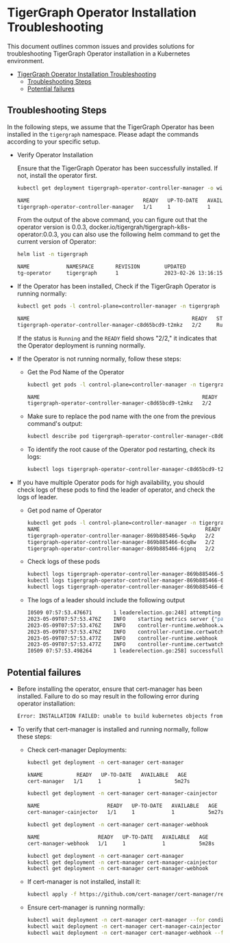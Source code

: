# TigerGraph Operator Installation Troubleshooting

This document outlines common issues and provides solutions for troubleshooting TigerGraph Operator installation in a Kubernetes environment.

- [TigerGraph Operator Installation Troubleshooting](#tigergraph-operator-installation-troubleshooting)
  - [Troubleshooting Steps](#troubleshooting-steps)
  - [Potential failures](#potential-failures)

## Troubleshooting Steps

In the following steps, we assume that the TigerGraph Operator has been installed in the `tigergraph` namespace. Please adapt the commands according to your specific setup.

- Verify Operator Installation

  Ensure that the TigerGraph Operator has been successfully installed. If not, install the operator first.

  ```bash
  kubectl get deployment tigergraph-operator-controller-manager -o wide -n tigergraph

  NAME                                     READY   UP-TO-DATE   AVAILABLE   AGE   CONTAINERS                IMAGES                                                                                         SELECTOR
  tigergraph-operator-controller-manager   1/1     1            1           22m   manager,kube-rbac-proxy   docker.io/tigergrah/tigergraph-k8s-operator:0.0.3,gcr.io/kubebuilder/kube-rbac-proxy:v0.8.0   control-plane=controller-manager
  ```

  From the output of the above command, you can figure out that the operator version is 0.0.3, docker.io/tigergrah/tigergraph-k8s-operator:0.0.3, you can also use the following helm command to get the current version of Operator:

  ```bash
  helm list -n tigergraph
  
  NAME            NAMESPACE       REVISION        UPDATED                                 STATUS          CHART                   APP VERSION
  tg-operator     tigergraph      1               2023-02-26 13:16:15.701059001 +0000 UTC deployed        tg-operator-0.0.3

  ```

- If the Operator has been installed, Check if the TigerGraph Operator is running normally:

  ```bash
  kubectl get pods -l control-plane=controller-manager -n tigergraph

  NAME                                                     READY   STATUS    RESTARTS   AGE
  tigergraph-operator-controller-manager-c8d65bcd9-t2mkz   2/2     Running   0          12m
  ```

  If the status is `Running` and the `READY` field shows "2/2," it indicates that the Operator deployment is running normally.

- If the Operator is not running normally, follow these steps:
  - Get the Pod Name of the Operator  

    ```bash
    kubectl get pods -l control-plane=controller-manager -n tigergraph
    
    NAME                                                     READY   STATUS    RESTARTS   AGE
    tigergraph-operator-controller-manager-c8d65bcd9-t2mkz   2/2     Running   0          12m
    ```
  
  - Make sure to replace the pod name with the one from the previous command's output:

    ```bash
    kubectl describe pod tigergraph-operator-controller-manager-c8d65bcd9-t2mkz -n tigergraph
    ```
  
  - To identify the root cause of the Operator pod restarting, check its logs:

    ```bash
    kubectl logs tigergraph-operator-controller-manager-c8d65bcd9-t2mkz -f -n tigergraph
    ```

- If you have multiple Operator pods for high availability, you should check logs of these pods to find the leader of operator, and check the logs of leader.

  - Get pod name of Operator

    ```bash
    kubectl get pods -l control-plane=controller-manager -n tigergraph
    NAME                                                      READY   STATUS    RESTARTS        AGE
    tigergraph-operator-controller-manager-869b885466-5qwkp   2/2     Running   0               28h
    tigergraph-operator-controller-manager-869b885466-6cq8w   2/2     Running   0               28h
    tigergraph-operator-controller-manager-869b885466-6jpnq   2/2     Running   0               28h
    ```

  - Check logs of these pods

    ```bash
    kubectl logs tigergraph-operator-controller-manager-869b885466-5qwkp -n tigergraph
    kubectl logs tigergraph-operator-controller-manager-869b885466-6cq8w -n tigergraph
    kubectl logs tigergraph-operator-controller-manager-869b885466-6jpnq -n tigergraph
    ```

  - The logs of a leader should include the following output

    ```bash
    I0509 07:57:53.476671       1 leaderelection.go:248] attempting to acquire leader lease tigergraph/9d6fe668.tigergraph.com...
    2023-05-09T07:57:53.476Z	INFO	starting metrics server	{"path": "/metrics"}
    2023-05-09T07:57:53.476Z	INFO	controller-runtime.webhook.webhooks	starting webhook server
    2023-05-09T07:57:53.476Z	INFO	controller-runtime.certwatcher	Updated current TLS certificate
    2023-05-09T07:57:53.477Z	INFO	controller-runtime.webhook	serving webhook server	{"host": "", "port": 9443}
    2023-05-09T07:57:53.477Z	INFO	controller-runtime.certwatcher	Starting certificate watcher
    I0509 07:57:53.498264       1 leaderelection.go:258] successfully acquired lease tigergraph/9d6fe668.tigergraph.com
    ```

## Potential failures

- Before installing the operator, ensure that cert-manager has been installed. Failure to do so may result in the following error during operator installation:

  ```bash
  Error: INSTALLATION FAILED: unable to build kubernetes objects from release manifest: [resource mapping not found for name: "tigergraph-operator-serving-cert" namespace: "tigergraph" from "": no matches for kind "Certificate" in version "cert-manager.io/v1"
  ```

- To verify that cert-manager is installed and running normally, follow these steps:

  - Check cert-manager Deployments:

    ```bash
    kubectl get deployment -n cert-manager cert-manager
    
    kNAME           READY   UP-TO-DATE   AVAILABLE   AGE
    cert-manager   1/1     1            1           5m27s
    
    kubectl get deployment -n cert-manager cert-manager-cainjector
    
    NAME                      READY   UP-TO-DATE   AVAILABLE   AGE
    cert-manager-cainjector   1/1     1            1           5m27s
    
    kubectl get deployment -n cert-manager cert-manager-webhook
    
    NAME                   READY   UP-TO-DATE   AVAILABLE   AGE
    cert-manager-webhook   1/1     1            1           5m28s

    kubectl get deployment -n cert-manager cert-manager
    kubectl get deployment -n cert-manager cert-manager-cainjector
    kubectl get deployment -n cert-manager cert-manager-webhook
    ```

  - If cert-manager is not installed, install it:

    ```bash
    kubectl apply -f https://github.com/cert-manager/cert-manager/releases/download/v1.12.13/cert-manager.yaml
    ```
  
  - Ensure cert-manager is running normally:

    ```bash
    kubectl wait deployment -n cert-manager cert-manager --for condition=Available=True --timeout=90s
    kubectl wait deployment -n cert-manager cert-manager-cainjector --for condition=Available=True --timeout=90s
    kubectl wait deployment -n cert-manager cert-manager-webhook --for condition=Available=True --timeout=90s
    ```
